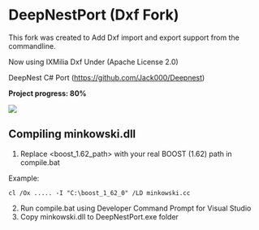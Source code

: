 # DeepNestPort (Dxf Fork)

This  fork was created to Add Dxf import and export support from the commandline.

Now using IXMilia Dxf Under (Apache License 2.0)

DeepNest C# Port (https://github.com/Jack000/Deepnest)

**Project progress: 80%**

<img src="imgs/img1.png"/>

## Compiling minkowski.dll
1. Replace <boost_1.62_path> with your real BOOST (1.62) path in compile.bat

Example:
```
cl /Ox ..... -I "C:\boost_1_62_0" /LD minkowski.cc
```
2. Run compile.bat using Developer Command Prompt for Visual Studio
3. Copy minkowski.dll to DeepNestPort.exe folder
